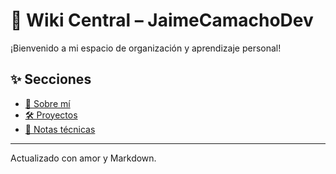 
# 🧠 Wiki Central – JaimeCamachoDev

¡Bienvenido a mi espacio de organización y aprendizaje personal!

## ✨ Secciones

- [📁 Sobre mí](about.md)
- [🛠 Proyectos](projects.md)
- [📓 Notas técnicas](notes/)

---

Actualizado con amor y Markdown.
